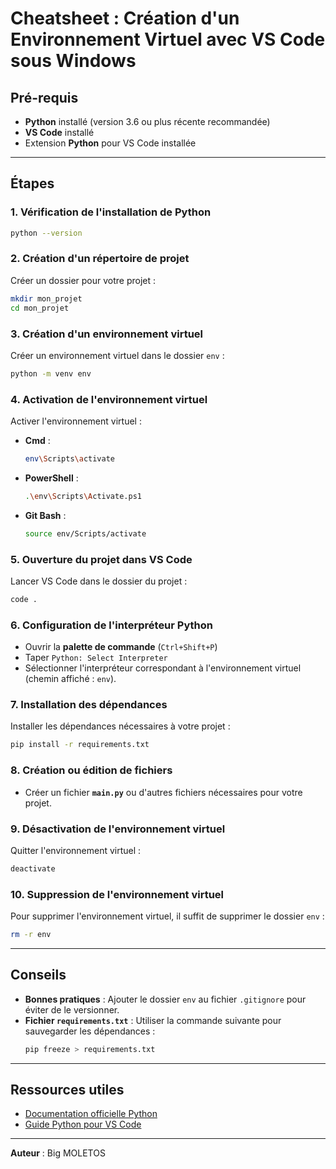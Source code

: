 
# Cheatsheet : Création d'un Environnement Virtuel avec VS Code sous Windows

## Pré-requis
- **Python** installé (version 3.6 ou plus récente recommandée)
- **VS Code** installé
- Extension **Python** pour VS Code installée

---

## Étapes

### 1. Vérification de l'installation de Python
```bash
python --version
```

### 2. Création d'un répertoire de projet
Créer un dossier pour votre projet :
```bash
mkdir mon_projet
cd mon_projet
```

### 3. Création d'un environnement virtuel
Créer un environnement virtuel dans le dossier `env` :
```bash
python -m venv env
```

### 4. Activation de l'environnement virtuel
Activer l'environnement virtuel :
- **Cmd** :
  ```bash
  env\Scripts\activate
  ```
- **PowerShell** :
  ```bash
  .\env\Scripts\Activate.ps1
  ```
- **Git Bash** :
  ```bash
  source env/Scripts/activate
  ```

### 5. Ouverture du projet dans VS Code
Lancer VS Code dans le dossier du projet :
```bash
code .
```

### 6. Configuration de l'interpréteur Python
- Ouvrir la **palette de commande** (`Ctrl+Shift+P`)
- Taper `Python: Select Interpreter`
- Sélectionner l'interpréteur correspondant à l'environnement virtuel (chemin affiché : `env`).

### 7. Installation des dépendances
Installer les dépendances nécessaires à votre projet :
```bash
pip install -r requirements.txt
```

### 8. Création ou édition de fichiers
- Créer un fichier **`main.py`** ou d'autres fichiers nécessaires pour votre projet.

### 9. Désactivation de l'environnement virtuel
Quitter l'environnement virtuel :
```bash
deactivate
```

### 10. Suppression de l'environnement virtuel
Pour supprimer l'environnement virtuel, il suffit de supprimer le dossier `env` :
```bash
rm -r env
```

---

## Conseils
- **Bonnes pratiques** : Ajouter le dossier `env` au fichier `.gitignore` pour éviter de le versionner.
- **Fichier `requirements.txt`** : Utiliser la commande suivante pour sauvegarder les dépendances :
  ```bash
  pip freeze > requirements.txt
  ```

---

## Ressources utiles
- [Documentation officielle Python](https://docs.python.org/3/tutorial/venv.html)
- [Guide Python pour VS Code](https://code.visualstudio.com/docs/python/python-tutorial)

---

**Auteur** : Big MOLETOS
